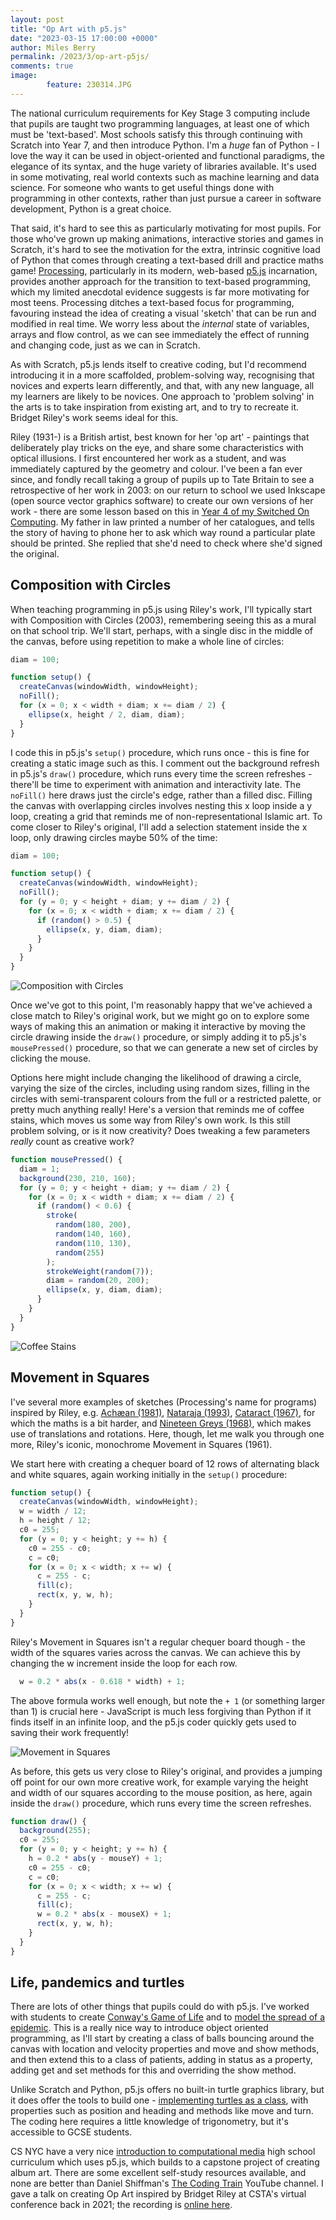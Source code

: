 ```yaml
---
layout: post
title: "Op Art with p5.js"
date: "2023-03-15 17:00:00 +0000"
author: Miles Berry
permalink: /2023/3/op-art-p5js/
comments: true
image:
        feature: 230314.JPG
---
```


The national curriculum requirements for Key Stage 3 computing include that pupils are taught two programming languages, at least one of which must be 'text-based'. Most schools satisfy this through continuing with Scratch into Year 7, and then introduce Python. I'm a *huge* fan of Python - I love the way it can be used in object-oriented and functional paradigms, the elegance of its syntax, and the huge variety of libraries available. It's used in some motivating, real world contexts such as machine learning and data science. For someone who wants to get useful things done with programming in other contexts, rather than just pursue a career in software development, Python is a great choice.  

That said, it's hard to see this as particularly motivating for most pupils. For those who've grown up making animations, interactive stories and games in Scratch, it's hard to see the motivation for the extra, intrinsic cognitive load of Python that comes through creating a text-based drill and practice maths game! [Processing](https://processing.org/), particularly in its modern, web-based [p5.js](https://p5js.org/) incarnation, provides another approach for the transition to text-based programming, which my limited anecdotal evidence suggests is far more motivating for most teens. Processing ditches a text-based focus for programming, favouring instead the idea of creating a visual 'sketch' that can be run and modified in real time. We worry less about the *internal* state of variables, arrays and flow control, as we can see immediately the effect of running and changing code, just as we can in Scratch.

As with Scratch, p5.js lends itself to creative coding, but I'd recommend introducing it in a more scaffolded, problem-solving way, recognising that novices and experts learn differently, and that, with any new language, all my learners are likely to be novices. One approach to 'problem solving' in the arts is to take inspiration from existing art, and to try to recreate it. Bridget Riley's work seems ideal for this.

Riley (1931-) is a British artist, best known for her 'op art' - paintings that deliberately play tricks on the eye, and share some characteristics with optical illusions. I first encountered her work as a student, and was immediately captured by the geometry and colour. I've been a fan ever since, and fondly recall taking a group of pupils up to Tate Britain to see a retrospective of her work in 2003: on our return to school we used Inkscape (open source vector graphics software) to create our own versions of her work - there are some lesson based on this in [Year 4 of my Switched On Computing](https://www.risingstars-uk.com/series/switched-on-computing/products/switched-on-computing-4-third-edition). My father in law printed a number of her catalogues, and tells the story of having to phone her to ask which way round a particular plate should be printed. She replied that she'd need to check where she'd signed the original.  

## Composition with Circles

When teaching programming in p5.js using Riley's work, I'll typically start with Composition with Circles (2003), remembering seeing this as a mural on that school trip. We'll start, perhaps, with a single disc in the middle of the canvas, before using repetition to make a whole line of circles:

```javascript
diam = 100;

function setup() {
  createCanvas(windowWidth, windowHeight);
  noFill();
  for (x = 0; x < width + diam; x += diam / 2) {
    ellipse(x, height / 2, diam, diam);
  }
}
```  

I code this in p5.js's `setup()` procedure, which runs once - this is fine for creating a static image such as this. I comment out the background refresh in p5.js's `draw()` procedure, which runs every time the screen refreshes - there'll be time to experiment with animation and interactivity late. The `noFill()` here draws just the circle's edge, rather than a filled disc. Filling the canvas with overlapping circles involves nesting this x loop inside a y loop, creating a grid that reminds me of non-representational Islamic art. To come closer to Riley's original, I'll add a selection statement inside the x loop, only drawing circles maybe 50% of the time:

```javascript
diam = 100;

function setup() {
  createCanvas(windowWidth, windowHeight);
  noFill();
  for (y = 0; y < height + diam; y += diam / 2) {
    for (x = 0; x < width + diam; x += diam / 2) {
      if (random() > 0.5) {
        ellipse(x, y, diam, diam);
      }
    }
  }
}
```

![Composition with Circles](/images/compositionincircles.png)

Once we've got to this point, I'm reasonably happy that we've achieved a close match to Riley's original work, but we might go on to explore some ways of making this an animation or making it interactive by moving the circle drawing inside the `draw()` procedure, or simply adding it to p5.js's `mousePressed()` procedure, so that we can generate a new set of circles by clicking the mouse.  

Options here might include changing the likelihood of drawing a circle, varying the size of the circles, including using random sizes, filling in the circles with semi-transparent colours from the full or a restricted palette, or pretty much anything really! Here's a version that reminds me of coffee stains, which moves us some way from Riley's own work. Is this still problem solving, or is it now creativity? Does tweaking a few parameters *really* count as creative work?

```javascript
function mousePressed() {
  diam = 1;
  background(230, 210, 160);
  for (y = 0; y < height + diam; y += diam / 2) {
    for (x = 0; x < width + diam; x += diam / 2) {
      if (random() < 0.6) {
        stroke(
          random(180, 200),
          random(140, 160),
          random(110, 130),
          random(255)
        );
        strokeWeight(random(7));
        diam = random(20, 200);
        ellipse(x, y, diam, diam);
      }
    }
  }
}
```

![Coffee Stains](/images/coffeestains.png)

## Movement in Squares

I've several more examples of sketches (Processing's name for programs) inspired by Riley, e.g. [Achæan (1981)](https://editor.p5js.org/mberry/sketches/UNBbZfqU2), [Nataraja (1993)](https://editor.p5js.org/mberry/sketches/HWMC3SC5cJ), [Cataract (1967)](https://editor.p5js.org/mberry/sketches/yb9TPLF7u), for which the maths is a bit harder, and [Nineteen Greys (1968)](https://editor.p5js.org/mberry/sketches/NoJBMHzVJ), which makes use of translations and rotations. Here, though, let me walk you through one more, Riley's iconic, monochrome Movement in Squares (1961).

We start here with creating a chequer board of 12 rows of alternating black and white squares, again working initially in the `setup()` procedure:

```javascript
function setup() {
  createCanvas(windowWidth, windowHeight);
  w = width / 12;
  h = height / 12;
  c0 = 255;
  for (y = 0; y < height; y += h) {
    c0 = 255 - c0;
    c = c0;
    for (x = 0; x < width; x += w) {
      c = 255 - c;
      fill(c);
      rect(x, y, w, h);
    }
  }
}
```

Riley's Movement in Squares isn't a regular chequer board though - the width of the squares varies across the canvas. We can achieve this by changing the w increment inside the loop for each row.  

```javascript  
  w = 0.2 * abs(x - 0.618 * width) + 1;
```

The above formula works well enough, but note the `+ 1` (or something larger than 1) is crucial here - JavaScript is much less forgiving than Python if it finds itself in an infinite loop, and the p5.js coder quickly gets used to saving their work frequently!

![Movement in Squares](/images/movementinsquares.png)

As before, this gets us very close to Riley's original, and provides a jumping off point for our own more creative work, for example varying the height and width of our squares according to the mouse position, as here, again inside the `draw()` procedure, which runs every time the screen refreshes.

```javascript
function draw() {
  background(255);
  c0 = 255;
  for (y = 0; y < height; y += h) {
    h = 0.2 * abs(y - mouseY) + 1;
    c0 = 255 - c0;
    c = c0;
    for (x = 0; x < width; x += w) {
      c = 255 - c;
      fill(c);
      w = 0.2 * abs(x - mouseX) + 1;
      rect(x, y, w, h);
    }
  }
}
```

## Life, pandemics and turtles

There are lots of other things that pupils could do with p5.js. I've worked with students to create [Conway's Game of Life](https://editor.p5js.org/mberry/sketches/a0XZbFeC) and to [model the spread of a epidemic](https://editor.p5js.org/mberry/sketches/1q4n3WUXB). This is a really nice way to introduce object oriented programming, as I'll start by creating a class of balls bouncing around the canvas with location and velocity properties and move and show methods, and then extend this to a class of patients, adding in status as a property, adding get and set methods for this and overriding the show method.  

Unlike Scratch and Python, p5.js offers no built-in turtle graphics library, but it does offer the tools to build one - [implementing turtles as a class](https://editor.p5js.org/mberry/sketches/THsSgqcLT), with properties such as position and heading and methods like move and turn. The coding here requires a little knowledge of trigonometry, but it's accessible to GCSE students.

CS NYC have a very nice [introduction to computational media](https://cs4all-icm.gitbook.io/introduction-to-computational-media-curriculum/) high school curriculum which uses p5.js, which builds to a capstone project of creating album art. There are some excellent self-study resources available, and none are better than Daniel Shiffman's [The Coding Train](https://www.youtube.com/user/shiffman) YouTube channel. I gave a talk on creating Op Art inspired by Bridget Riley at CSTA's virtual conference back in 2021; the recording is [online here](https://www.youtube.com/watch?v=w3Hd13nzLsU).
